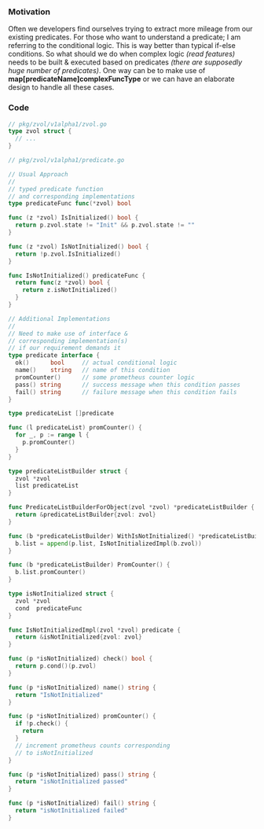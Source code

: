 ### Motivation
Often we developers find ourselves trying to extract more mileage from our existing predicates. For those who want to 
understand a predicate; I am referring to the conditional logic. This is way better than typical if-else conditions.
So what should we do when complex logic _(read features)_ needs to be built & executed based on predicates _(there are
supposedly huge number of predicates)_. One way can be to make use of **map[predicateName]complexFuncType** or we can
have an elaborate design to handle all these cases.

### Code
```go
// pkg/zvol/v1alpha1/zvol.go
type zvol struct {
  // ...
}
```

```go
// pkg/zvol/v1alpha1/predicate.go

// Usual Approach
//
// typed predicate function
// and corresponding implementations
type predicateFunc func(*zvol) bool

func (z *zvol) IsInitialized() bool {
  return p.zvol.state != "Init" && p.zvol.state != ""
}

func (z *zvol) IsNotInitialized() bool {
  return !p.zvol.IsInitialized()
}

func IsNotInitialized() predicateFunc {
  return func(z *zvol) bool {
    return z.isNotInitialized()
  }
}

// Additional Implementations
//
// Need to make use of interface &
// corresponding implementation(s)
// if our requirement demands it
type predicate interface {
  ok()      bool     // actual conditional logic
  name()    string   // name of this condition
  promCounter()      // some prometheus counter logic
  pass() string      // success message when this condition passes
  fail() string      // failure message when this condition fails
}

type predicateList []predicate

func (l predicateList) promCounter() {
  for _, p := range l {
    p.promCounter()
  }
}

type predicateListBuilder struct {
  zvol *zvol
  list predicateList
}

func PredicateListBuilderForObject(zvol *zvol) *predicateListBuilder {
  return &predicateListBuilder{zvol: zvol}
}

func (b *predicateListBuilder) WithIsNotInitialized() *predicateListBuilder {
  b.list = append(p.list, IsNotInitializedImpl(b.zvol))
}

func (b *predicateListBuilder) PromCounter() {
  b.list.promCounter()
}

type isNotInitialized struct {
  zvol *zvol
  cond  predicateFunc
}

func IsNotInitializedImpl(zvol *zvol) predicate {
  return &isNotInitialized{zvol: zvol}
}

func (p *isNotInitialized) check() bool {
  return p.cond()(p.zvol)
}

func (p *isNotInitialized) name() string {
  return "IsNotInitialized"
}

func (p *isNotInitialized) promCounter() {
  if !p.check() {
    return
  }
  // increment prometheus counts corresponding
  // to isNotInitialized
}

func (p *isNotInitialized) pass() string {
  return "isNotInitialized passed"
}

func (p *isNotInitialized) fail() string {
  return "isNotInitialized failed"
}
```

